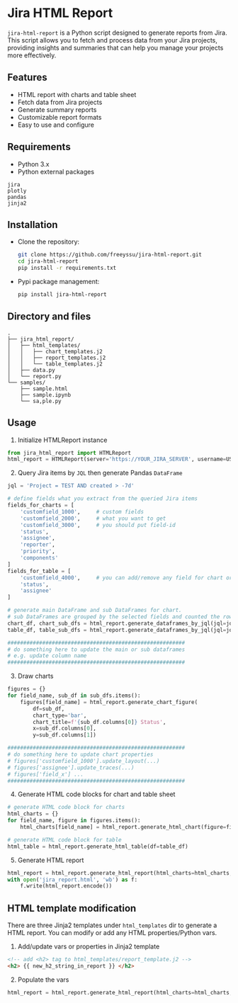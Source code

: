# Jira HTML Report

`jira-html-report` is a Python script designed to generate reports from Jira. This script allows you to fetch and process data from your Jira projects, providing insights and summaries that can help you manage your projects more effectively.

## Features
- HTML report with charts and table sheet
- Fetch data from Jira projects
- Generate summary reports
- Customizable report formats
- Easy to use and configure

## Requirements

- Python 3.x
- Python external packages
```
jira
plotly
pandas
jinja2
```

## Installation

- Clone the repository:
    ```sh
    git clone https://github.com/freeyssu/jira-html-report.git
    cd jira-html-report
    pip install -r requirements.txt
    ```

- Pypi package management:
    ```sh
    pip install jira-html-report
    ```


## Directory and files
```
.
├── jira_html_report/
│   ├── html_templates/
│   │   ├── chart_templates.j2
│   │   ├── report_templates.j2
│   │   └── table_templates.j2
│   ├── data.py
│   └── report.py
└── samples/
    ├── sample.html
    ├── sample.ipynb
    └── sa,ple.py
```


## Usage

1. Initialize HTMLReport instance
```python
from jira_html_report import HTMLReport
html_report = HTMLReport(server='https://YOUR_JIRA_SERVER', username=USERNAME password=PASSWORD)
```

2. Query Jira items by `JQL` then generate Pandas `DataFrame`
```python
jql = 'Project = TEST AND created > -7d'

# define fields what you extract from the queried Jira items
fields_for_charts = [
    'customfield_1000',     # custom fields
    'customfield_2000',     # what you want to get
    'customfield_3000',     # you should put field-id
    'status',
    'assignee',
    'reporter',
    'priority',
    'components'
]
fields_for_table = [
    'customfield_4000',     # you can add/remove any field for chart or table
    'status',
    'assignee'
]

# generate main DataFrame and sub DataFrames for chart.
# sub DataFrames are grouped by the selected fields and counted the rows. it has two columns (field name and Count)
chart_df, chart_sub_dfs = html_report.generate_dataframes_by_jql(jql=jql, fields=fields_for_charts, jql_search_limit=100)
table_df, table_sub_dfs = html_report.generate_dataframes_by_jql(jql=jql, fields=fields_for_table, jql_search_limit=100)

########################################################
# do something here to update the main or sub dataframes
# e.g. update column name
########################################################
```

3. Draw charts
```python
figures = {}
for field_name, sub_df in sub_dfs.items():
    figures[field_name] = html_report.generate_chart_figure(
        df=sub_df,
        chart_type='bar',
        chart_title=f'{sub_df.columns[0]} Status',
        x=sub_df.columns[0],
        y=sub_df.columns[1])

########################################################
# do something here to update chart properties
# figures['customfield_1000'].update_layout(...)
# figures['assignee'].update_traces(...)
# figures['field_x'] ...
########################################################
```

4. Generate HTML code blocks for chart and table sheet
```python
# generate HTML code block for charts
html_charts = {}
for field_name, figure in figures.items():
    html_charts[field_name] = html_report.generate_html_chart(figure=figure, static_chart=True)

# generate HTML code block for table
html_table = html_report.generate_html_table(df=table_df)
```

5. Generate HTML report
```python
html_report = html_report.generate_html_report(html_charts=html_charts, html_table=html_table)
with open('jira_report.html', 'wb') as f:
    f.write(html_report.encode())
```

## HTML template modification
There are three Jinja2 templates under `html_templates` dir to generate a HTML report. You can modify or add any HTML properties/Python vars.

1. Add/update vars or properties in Jinja2 template
```html
<!-- add <h2> tag to html_templates/report_template.j2 -->
<h2> {{ new_h2_string_in_report }} </h2>
```

2. Populate the vars
```python
html_report = html_report.generate_html_report(html_charts=html_charts, html_table=html_table, new_h2_string_in_report="ADDED NEW H2 STRING")
```